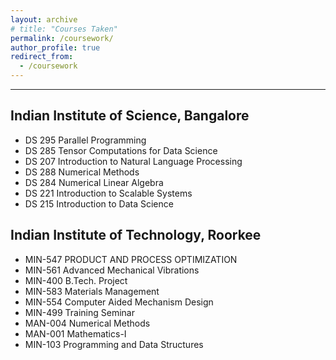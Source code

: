 ```yaml
---
layout: archive
# title: "Courses Taken" 
permalink: /coursework/
author_profile: true
redirect_from:
  - /coursework
---
```


------
## Indian Institute of Science, Bangalore

* DS 295 Parallel Programming 
* DS 285 Tensor Computations for Data Science
* DS 207 Introduction to Natural Language Processing
* DS 288 Numerical Methods
* DS 284 Numerical Linear Algebra
* DS 221 Introduction to Scalable Systems
* DS 215 Introduction to Data Science

## Indian Institute of Technology, Roorkee 

* MIN-547 PRODUCT AND PROCESS OPTIMIZATION
* MIN-561 Advanced Mechanical Vibrations
* MIN-400 B.Tech. Project
* MIN-583 Materials Management
* MIN-554 Computer Aided Mechanism Design
* MIN-499 Training Seminar
* MAN-004 Numerical Methods
* MAN-001 Mathematics-I
* MIN-103 Programming and Data Structures




